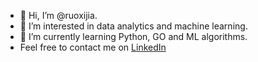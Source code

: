 - 👋 Hi, I’m @ruoxijia.
- 👀 I’m interested in data analytics and machine learning.
- 🌱 I’m currently learning Python, GO and ML algorithms.
- Feel free to contact me on [LinkedIn](https://www.linkedin.com/in/collin-jia/)

<!---
collinjia is a ✨ special ✨ repository because its `README.md` (this file) appears on your GitHub profile.
You can click the Preview link to take a look at your changes.
--->
